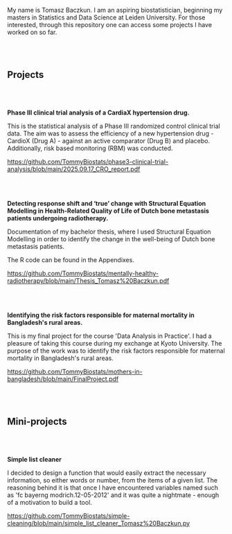 My name is Tomasz Baczkun. I am an aspiring biostatistician, beginning my masters in Statistics and Data Science at Leiden University. For those interested, through this repository one can access some projects I have worked on so far. 

<br>
<br>

## **Projects**

<br>
<br>

**Phase III clinical trial analysis of a CardiaX hypertension drug.**


This is the statistical analysis of a Phase III randomized control clinical trial data. The aim was to assess the efficiency of a new hypertension drug - CardioX (Drug A) - against an active comparator (Drug B) and placebo. Additionally, risk based monitoring (RBM) was conducted.

https://github.com/TommyBiostats/phase3-clinical-trial-analysis/blob/main/2025.09.17_CRO_report.pdf


<br>
<br>

**Detecting response shift and ‘true’ change with Structural Equation Modelling in Health-Related Quality of Life of Dutch bone metastasis patients undergoing radiotherapy.**

Documentation of my bachelor thesis, where I used Structural Equation Modelling in order to identify the change in the well-being of Dutch bone metastasis patients.

The R code can be found in the Appendixes.

https://github.com/TommyBiostats/mentally-healthy-radiotherapy/blob/main/Thesis_Tomasz%20Baczkun.pdf

<br>
<br>

**Identifying the risk factors responsible for maternal mortality in
Bangladesh's rural areas.**


This is my final project for the course 'Data Analysis in Practice'. I had a pleasure of taking this course during my exchange at Kyoto University. The purpose of the work was to identify the risk factors responsible for maternal mortality in Bangladesh's rural areas.

https://github.com/TommyBiostats/mothers-in-bangladesh/blob/main/FinalProject.pdf


<br>
<br>


## **Mini-projects**

<br>
<br>

**Simple list cleaner**

I decided to design a function that would easily extract the necessary information, so either words or number, from the items of a given list. The reasoning behind it is that once I have encountered variables named such as 'fc bayerng modrich.12-05-2012' and it was quite a nightmate - enough of a motivation to build a tool.

https://github.com/TommyBiostats/simple-cleaning/blob/main/simple_list_cleaner_Tomasz%20Baczkun.py
